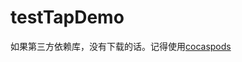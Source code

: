 # testTapDemo

如果第三方依赖库，没有下载的话。记得使用[cocaspods](http://blog.devtang.com/2014/05/25/use-cocoapod-to-manage-ios-lib-dependency/)